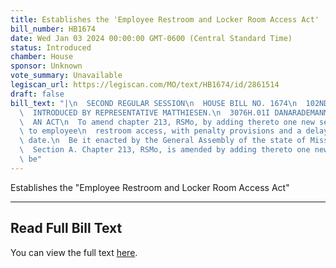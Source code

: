 ```yaml
---
title: Establishes the 'Employee Restroom and Locker Room Access Act'
bill_number: HB1674
date: Wed Jan 03 2024 00:00:00 GMT-0600 (Central Standard Time)
status: Introduced
chamber: House
sponsor: Unknown
vote_summary: Unavailable
legiscan_url: https://legiscan.com/MO/text/HB1674/id/2861514
draft: false
bill_text: "|\n  SECOND REGULAR SESSION\n  HOUSE BILL NO. 1674\n  102ND GENERAL ASSEMBLY\n\
  \  INTRODUCED BY REPRESENTATIVE MATTHIESEN.\n  3076H.01I DANARADEMANMILLER,ChiefClerk\n\
  \  AN ACT\n  To amend chapter 213, RSMo, by adding thereto one new section relating\
  \ to employee\n  restroom access, with penalty provisions and a delayed effective\
  \ date.\n  Be it enacted by the General Assembly of the state of Missouri, as follows:\n\
  \  Section A. Chapter 213, RSMo, is amended by adding thereto one new section, to\
  \ be"
---
```

Establishes the "Employee Restroom and Locker Room Access Act"

---

## Read Full Bill Text

You can view the full text [here](https://legiscan.com/MO/text/HB1674/id/2861514).
